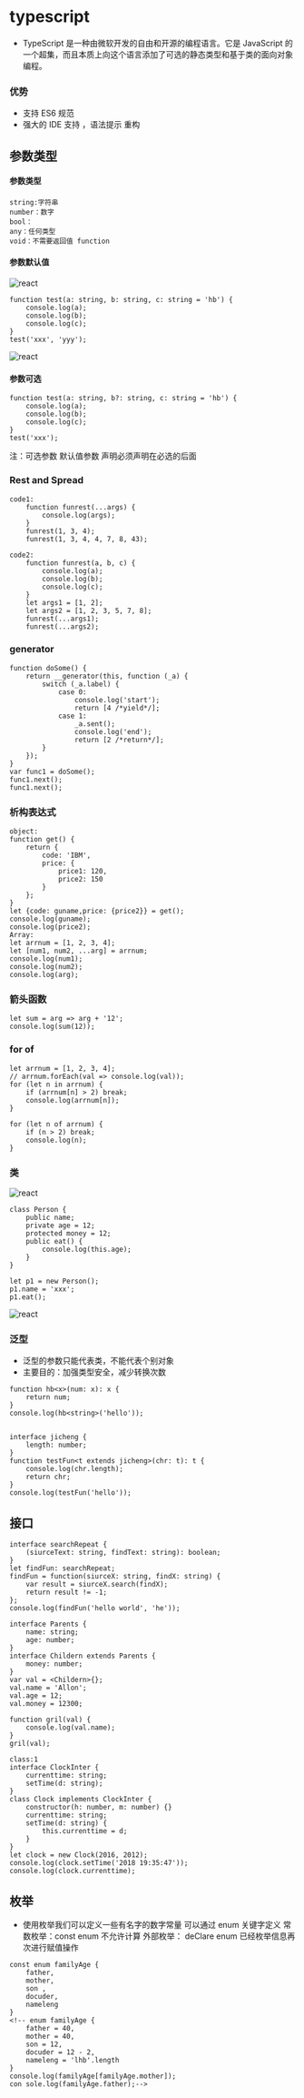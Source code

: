 # typescript

-   TypeScript 是一种由微软开发的自由和开源的编程语言。它是 JavaScript 的一个超集，而且本质上向这个语言添加了可选的静态类型和基于类的面向对象编程。

### 优势

-   支持 ES6 规范
-   强大的 IDE 支持 ，语法提示 重构

## 参数类型

#### 参数类型

```code
string:字符串
number：数字
bool：
any：任何类型
void：不需要返回值 function
```

#### 参数默认值

![react](./img/ts01.png)

```code
function test(a: string, b: string, c: string = 'hb') {
    console.log(a);
    console.log(b);
    console.log(c);
}
test('xxx', 'yyy');
```

![react](./img/ts02.png)

#### 参数可选

```code
function test(a: string, b?: string, c: string = 'hb') {
    console.log(a);
    console.log(b);
    console.log(c);
}
test('xxx');
```

注：可选参数 默认值参数 声明必须声明在必选的后面

### Rest and Spread

```code
code1:
    function funrest(...args) {
        console.log(args);
    }
    funrest(1, 3, 4);
    funrest(1, 3, 4, 4, 7, 8, 43);

code2:
    function funrest(a, b, c) {
        console.log(a);
        console.log(b);
        console.log(c);
    }
    let args1 = [1, 2];
    let args2 = [1, 2, 3, 5, 7, 8];
    funrest(...args1);
    funrest(...args2);
```

### generator

```code
function doSome() {
    return __generator(this, function (_a) {
        switch (_a.label) {
            case 0:
                console.log('start');
                return [4 /*yield*/];
            case 1:
                _a.sent();
                console.log('end');
                return [2 /*return*/];
        }
    });
}
var func1 = doSome();
func1.next();
func1.next();
```

### 析构表达式

```code
object:
function get() {
    return {
        code: 'IBM',
        price: {
            price1: 120,
            price2: 150
        }
    };
}
let {code: guname,price: {price2}} = get();
console.log(guname);
console.log(price2);
Array:
let arrnum = [1, 2, 3, 4];
let [num1, num2, ...arg] = arrnum;
console.log(num1);
console.log(num2);
console.log(arg);
```

### 箭头函数

```code
let sum = arg => arg + '12';
console.log(sum(12));
```

### for of

```code
let arrnum = [1, 2, 3, 4];
// arrnum.forEach(val => console.log(val));
for (let n in arrnum) {
    if (arrnum[n] > 2) break;
    console.log(arrnum[n]);
}

for (let n of arrnum) {
    if (n > 2) break;
    console.log(n);
}
```

### 类

![react](./img/ts03.png)

```code
class Person {
    public name;
    private age = 12;
    protected money = 12;
    public eat() {
        console.log(this.age);
    }
}

let p1 = new Person();
p1.name = 'xxx';
p1.eat();
```

![react](./img/ts04.png)

### 泛型

-   泛型的参数只能代表类，不能代表个别对象
-   主要目的：加强类型安全，减少转换次数

```code
function hb<x>(num: x): x {
    return num;
}
console.log(hb<string>('hello'));


interface jicheng {
    length: number;
}
function testFun<t extends jicheng>(chr: t): t {
    console.log(chr.length);
    return chr;
}
console.log(testFun('hello'));
```

## 接口

```code
interface searchRepeat {
    (siurceText: string, findText: string): boolean;
}
let findFun: searchRepeat;
findFun = function(siurceX: string, findX: string) {
    var result = siurceX.search(findX);
    return result != -1;
};
console.log(findFun('hello world', 'he'));

interface Parents {
    name: string;
    age: number;
}
interface Childern extends Parents {
    money: number;
}
var val = <Childern>{};
val.name = 'Allon';
val.age = 12;
val.money = 12300;

function gril(val) {
    console.log(val.name);
}
gril(val);

class:1
interface ClockInter {
    currenttime: string;
    setTime(d: string);
}
class Clock implements ClockInter {
    constructor(h: number, m: number) {}
    currenttime: string;
    setTime(d: string) {
        this.currenttime = d;
    }
}
let clock = new Clock(2016, 2012);
console.log(clock.setTime('2018 19:35:47'));
console.log(clock.currenttime);
```

## 枚举

-   使用枚举我们可以定义一些有名字的数字常量 可以通过 enum 关键字定义
    常数枚举：const enum 不允许计算
    外部枚举： deClare enum 已经枚举信息再次进行赋值操作

```code
const enum familyAge {
    father,
    mother,
    son ,
    docuder,
    nameleng
}
<!-- enum familyAge {
    father = 40,
    mother = 40,
    son = 12,
    docuder = 12 - 2,
    nameleng = 'lhb'.length
}
console.log(familyAge[familyAge.mother]);
con sole.log(familyAge.father);-->
```
